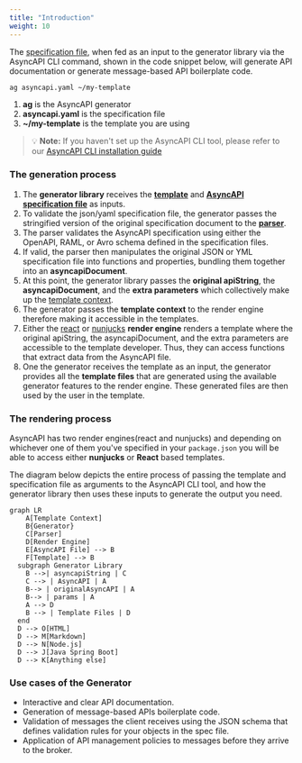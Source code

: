 ```yaml
---
title: "Introduction"
weight: 10
---
```

The [specification file](asyncapi-file.md), when fed as an input to the generator library via the AsyncAPI CLI command, shown in the code snippet below, will generate API documentation or generate message-based API boilerplate code.

```bash
ag asyncapi.yaml ~/my-template
```
1. **ag** is the AsyncAPI generator
2. **asyncapi.yaml** is the specification file
3. **~/my-template** is the template you are using

> :bulb: **Note:** 
If you haven't set up the AsyncAPI CLI tool, please refer to our [AsyncAPI CLI installation guide](installation.md)

### The generation process
1. The **generator library** receives the **[template](template.md)** and **[AsyncAPI specification file](asyncapi-file.md)** as inputs. 
2. To validate the json/yaml specification file, the generator passes the stringified version of the original specification document to the **[parser](parser.md)**. 
3. The parser validates the AsyncAPI specification using either the OpenAPI, RAML, or Avro schema defined in the specification files. 
4. If valid, the parser then manipulates the original JSON or YML specification file into functions and properties, bundling them together into an **asyncapiDocument**. 
5. At this point, the generator library passes the **original apiString**, the **asyncapiDocument**, and the **extra parameters** which collectively make up the [template context](asyncapi-context.md). 
6. The generator passes the **template context** to the render engine therefore making it accessible in the templates.
7. Either the [react](react-render-engine.md) or [nunjucks](nunjucks-render-engine.md) **render engine** renders a template where the original apiString, the asyncapiDocument, and the extra parameters are accessible to the template developer. Thus, they can access functions that extract data from the AsyncAPI file.
8. One the generator receives the template as an input, the generator provides all the **template files** that are generated using the available generator features to the render engine. These generated files are then used by the user in the template.

### The rendering process
AsyncAPI has two render engines(react and nunjucks) and depending on whichever one of them you've specified in your `package.json` you will be able to access either **nunjucks** or **React** based templates.


The diagram below depicts the entire process of passing the template and specification file as arguments to the AsyncAPI CLI tool, and how the generator library then uses these inputs to generate the output you need.

``` mermaid
graph LR
    A[Template Context]
    B{Generator}
    C[Parser]
    D[Render Engine]
    E[AsyncAPI File] --> B
    F[Template] --> B
  subgraph Generator Library
    B -->| asyncapiString | C
    C --> | AsyncAPI | A
    B--> | originalAsyncAPI | A
    B--> | params | A
    A --> D
    B --> | Template Files | D
  end
  D --> O[HTML]
  D --> M[Markdown]
  D --> N[Node.js]
  D --> J[Java Spring Boot]
  D --> K[Anything else]
  ```
### Use cases of the Generator
- Interactive and clear API documentation.
- Generation of message-based APIs boilerplate code.
- Validation of messages the client receives using the JSON schema that defines validation rules for your objects in the spec file. 
- Application of API management policies to messages before they arrive to the broker.